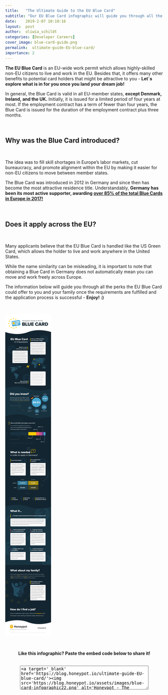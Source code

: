 ```yaml
---
title:   "The Ultimate Guide to the EU Blue Card"
subtitle: "Our EU Blue Card infographic will guide you through all the perks the EU Blue Card could offer to you and your family once the requirements are fulfilled and the application process is successful"
date:    2019-2-07 10:10:16
layout:  post
author:  oliwia_schildt
categories: [Developer Careers]
cover_image: blue-card-guide.png
permalink:  ultimate-guide-EU-blue-card/
importance: 2
---
```


**The EU Blue Card** is an EU-wide work permit which allows highly-skilled non-EU citizens to live and work in the EU. Besides that, it offers many other benefits to potential card holders that might be attractive to you - **Let´s explore what is in for you once you land your dream job!**

<!--more-->

In general, the Blue Card is valid in all EU-member states, **except Denmark, Ireland, and the UK.** Initially, it is issued for a limited period of four years at most. If the employment contract has a term of fewer than four years, the Blue Card is issued for the duration of the employment contract plus three months.

<br />

## Why was the Blue Card introduced?

<br />

The idea was to fill skill shortages in Europe’s labor markets, cut bureaucracy, and promote alignment within the EU by making it easier for non-EU citizens to move between member states. 

The Blue Card was introduced in 2012 in Germany and since then has become the most attractive residence title. Understandably, **Germany has been its most active supporter, awarding [over 85% of the total Blue Cards in Europe in 2017!](http://appsso.eurostat.ec.europa.eu/nui/show.do?dataset=migr_resbc1&lang=en)**

<br />

## Does it apply across the EU?

<br />

Many applicants believe that the EU Blue Card is handled like the US Green Card, which allows the holder to live and work anywhere in the United States. 

While the name similarity can be misleading, it is important to note that obtaining a Blue Card in Germany does not automatically mean you can move and work freely across Europe.

The information below will guide you through all the perks the EU Blue Card could offer to you and your family once the requirements are fulfilled and the application process is successful - **Enjoy! :)**

<br />

![EU Blue Card guide infographic](/assets/images/blue-card-infographic22.png)

<br />

<p align="center"><strong>Like this infographic? Paste the embed code below to share it!</strong></p>

<br />

<div align="center"><textarea style="margin: 0px; width: 80%; height: 70px;">&lt;a target='_blank' href='https://blog.honeypot.io/ultimate-guide-EU-blue-card/'&gt;&lt;img src='https://blog.honeypot.io/assets/images/blue-card-infographic22.png' alt='Honeypot - The Ultimate Guide to the EU Blue Card' title='The Ultimate Guide to the EU Blue Card' /&gt;&lt;/a&gt;</textarea></div>
